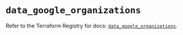 # `data_google_organizations`

Refer to the Terraform Registry for docs: [`data_google_organizations`](https://registry.terraform.io/providers/hashicorp/google/6.19.0/docs/data-sources/organizations).
